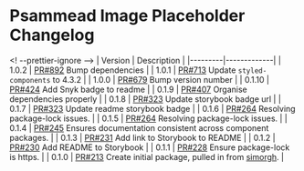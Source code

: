 # Psammead Image Placeholder Changelog

<! --prettier-ignore -->
| Version | Description |
|---------|-------------|
| 1.0.2 | [PR#892](https://github.com/bbc/psammead/pull/892) Bump dependencies |
| 1.0.1 | [PR#713](https://github.com/bbc/psammead/pull/713) Update `styled-components` to 4.3.2 |
| 1.0.0 | [PR#679](https://github.com/bbc/psammead/pull/679) Bump version number |
| 0.1.10 | [PR#424](https://github.com/bbc/psammead/pull/424) Add Snyk badge to readme |
| 0.1.9 | [PR#407](https://github.com/bbc/psammead/pull/407) Organise dependencies properly |
| 0.1.8 | [PR#323](https://github.com/bbc/psammead/pull/323) Update storybook badge url |
| 0.1.7 | [PR#323](https://github.com/BBC/psammead/pull/323) Update readme storybook badge |
| 0.1.6 | [PR#264](https://github.com/BBC/psammead/pull/319) Resolving package-lock issues. |
| 0.1.5 | [PR#264](https://github.com/BBC/psammead/pull/264) Resolving package-lock issues. |
| 0.1.4 | [PR#245](https://github.com/BBC-News/psammead/pull/245) Ensures documentation consistent across component packages. |
| 0.1.3 | [PR#231](https://github.com/BBC-News/psammead/pull/231) Add link to Storybook to README |
| 0.1.2 | [PR#230](https://github.com/BBC-News/psammead/pull/230) Add README to Storybook |
| 0.1.1 | [PR#228](https://github.com/BBC-News/psammead/pull/228) Ensure package-lock is https. |
| 0.1.0 | [PR#213](https://github.com/BBC-News/psammead/pull/213) Create initial package, pulled in from [simorgh](https://github.com/BBC-News/simorgh). |
